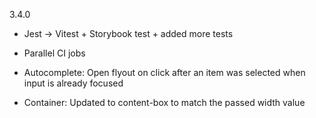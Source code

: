 3.4.0

- Jest -> Vitest + Storybook test + added more tests
- Parallel CI jobs

- Autocomplete: Open flyout on click after an item was selected when input is already focused
- Container: Updated to content-box to match the passed width value
